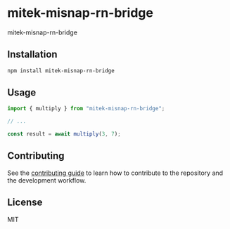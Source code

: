# mitek-misnap-rn-bridge

mitek-misnap-rn-bridge

## Installation

```sh
npm install mitek-misnap-rn-bridge
```

## Usage

```js
import { multiply } from "mitek-misnap-rn-bridge";

// ...

const result = await multiply(3, 7);
```

## Contributing

See the [contributing guide](CONTRIBUTING.md) to learn how to contribute to the repository and the development workflow.

## License

MIT
